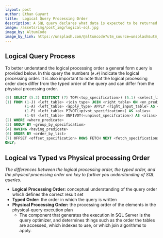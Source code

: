 ```yaml
---
layout: post
author: Ethan Guyant
title:  Logical Query Processing Order
description: A SQL query declares what data is expected to be returned. The impact of this is that the oder a query is written is not the order that the query is process. This article aims to explain the differences in the order SQL is written vs the order in which it is processed.
image: /assets/img/post_img/logical-sql.jpg
image_by: AltumCode
image_by_link: https://unsplash.com/@altumcode?utm_source=unsplash&utm_medium=referral&utm_content=creditCopyText
---
```

## Logical Query Process

To better understand the logical processing order a general form query is
provided below. In this query the numbers (`#.#`) indicate the logical 
processing order. It is also
important to note that the logical processing order does differ from the typed
order of the query and can differ from the physical processing order.

```sql
(5) SELECT (5.2) DISTINCT (7) TOP(<top_specification>) (5.1) <select_list>
(1) FROM (1-J) <left_table> <join_type> JOIN <right_table> ON <on_predicate>
         (1-A) <left_table> <apply_type> APPLY <right_input_table> AS <alias>
         (1-P) <left_table> PIVOT(<pivot_specification>) AS <alias>
         (1-U) <left_table> UNPIVOT(<unpivot_specifcation>) AS <alias>
(2) WHERE <where_predicate>
(3) GROUP BY <group_by_specification>
(4) HAVING <having_predicate>
(6) ORDER BY <order_by_list>
(7) OFFSET <offset_specification> ROWS FETCH NEXT <fetch_specifications> ROWS 
ONLY; 
```

## Logical vs Typed vs Physical processing Order
*The differences between the logical processing order, the typed order, and the
physical processing order are key to further you understanding of SQL queries.*

* **Logical Processing Order:** conceptual understanding of the query order
  which defines the correct result set
* **Typed Order:** the order in which the query is written
* **Physical Processing Order:** the processing order of the elements in the
  physical-query execution plan
  * The component that generates the execution in SQL Server is the query
    optimizer, and determines things such as the order the tables are accessed,
    which indexes to use, or which join algorithms to apply.
